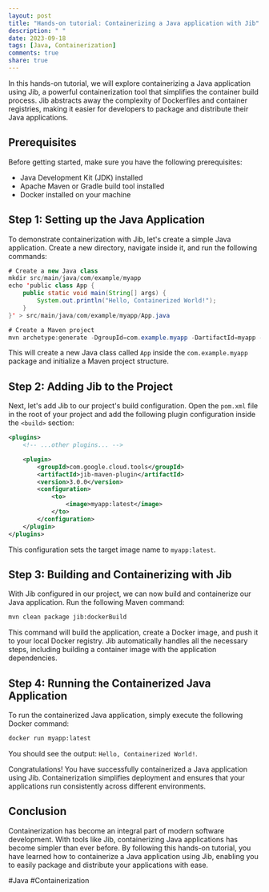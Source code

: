 ```yaml
---
layout: post
title: "Hands-on tutorial: Containerizing a Java application with Jib"
description: " "
date: 2023-09-18
tags: [Java, Containerization]
comments: true
share: true
---
```


In this hands-on tutorial, we will explore containerizing a Java application using Jib, a powerful containerization tool that simplifies the container build process. Jib abstracts away the complexity of Dockerfiles and container registries, making it easier for developers to package and distribute their Java applications.

## Prerequisites
Before getting started, make sure you have the following prerequisites:

- Java Development Kit (JDK) installed
- Apache Maven or Gradle build tool installed
- Docker installed on your machine

## Step 1: Setting up the Java Application
To demonstrate containerization with Jib, let's create a simple Java application. Create a new directory, navigate inside it, and run the following commands:

```java
# Create a new Java class
mkdir src/main/java/com/example/myapp
echo 'public class App {
    public static void main(String[] args) {
        System.out.println("Hello, Containerized World!");
    }
}' > src/main/java/com/example/myapp/App.java

# Create a Maven project
mvn archetype:generate -DgroupId=com.example.myapp -DartifactId=myapp -DarchetypeArtifactId=maven-archetype-quickstart -DinteractiveMode=false
```

This will create a new Java class called `App` inside the `com.example.myapp` package and initialize a Maven project structure.

## Step 2: Adding Jib to the Project
Next, let's add Jib to our project's build configuration. Open the `pom.xml` file in the root of your project and add the following plugin configuration inside the `<build>` section:

```xml
<plugins>
    <!-- ...other plugins... -->

    <plugin>
        <groupId>com.google.cloud.tools</groupId>
        <artifactId>jib-maven-plugin</artifactId>
        <version>3.0.0</version>
        <configuration>
            <to>
                <image>myapp:latest</image>
            </to>
        </configuration>
    </plugin>
</plugins>
```

This configuration sets the target image name to `myapp:latest`.

## Step 3: Building and Containerizing with Jib
With Jib configured in our project, we can now build and containerize our Java application. Run the following Maven command:

```bash
mvn clean package jib:dockerBuild
```

This command will build the application, create a Docker image, and push it to your local Docker registry. Jib automatically handles all the necessary steps, including building a container image with the application dependencies.

## Step 4: Running the Containerized Java Application
To run the containerized Java application, simply execute the following Docker command:

```bash
docker run myapp:latest
```

You should see the output: `Hello, Containerized World!`.

Congratulations! You have successfully containerized a Java application using Jib. Containerization simplifies deployment and ensures that your applications run consistently across different environments.

## Conclusion
Containerization has become an integral part of modern software development. With tools like Jib, containerizing Java applications has become simpler than ever before. By following this hands-on tutorial, you have learned how to containerize a Java application using Jib, enabling you to easily package and distribute your applications with ease.

#Java #Containerization